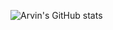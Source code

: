 ![Arvin's GitHub stats](https://github-readme-stats.vercel.app/api?username=arvinDarmawan&count_private=true)
